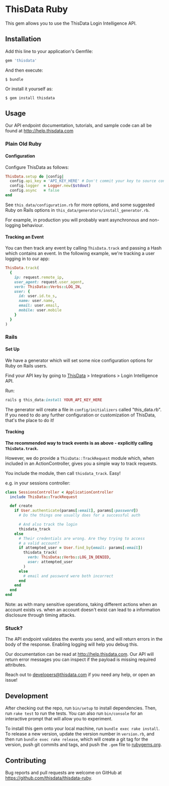 # ThisData Ruby

This gem allows you to use the ThisData Login Intelligence API.

## Installation

Add this line to your application's Gemfile:

```ruby
gem 'thisdata'
```

And then execute:

    $ bundle

Or install it yourself as:

    $ gem install thisdata

## Usage

Our API endpoint documentation, tutorials, and sample code can all be found at
http://help.thisdata.com

### Plain Old Ruby

#### Configuration

Configure ThisData as follows:

```ruby
ThisData.setup do |config|
  config.api_key = 'API_KEY_HERE' # Don't commit your key to source control!
  config.logger  = Logger.new($stdout)
  config.async   = false
end
```

See `this_data/configuration.rb` for more options, and some suggested
Ruby on Rails options in `this_data/generators/install_generator.rb`.

For example, in production you will probably want asynchronous and non-logging
behaviour.

#### Tracking an Event

You can then track any event by calling `ThisData.track` and passing a Hash which
contains an event. In the following example, we're tracking a user logging in
to our app:

```ruby
ThisData.track(
  {
    ip: request.remote_ip,
    user_agent: request.user_agent,
    verb: ThisData::Verbs::LOG_IN,
    user: {
      id: user.id.to_s,
      name: user.name,
      email: user.email,
      mobile: user.mobile
    }
  }
)
```


### Rails

#### Set Up

We have a generator which will set some nice configuration options for Ruby on
Rails users.

Find your API key by going to [ThisData](https://thisdata.com) >
  Integrations > Login Intelligence API.

Run:

```ruby
rails g this_data:install YOUR_API_KEY_HERE
```

The generator will create a file in `config/initializers` called "this_data.rb".
If you need to do any further configuration or customization of ThisData,
that's the place to do it!

#### Tracking

**The recommended way to track events is as above - explicitly calling
`ThisData.track`.**

However, we do provide a `ThisData::TrackRequest` module which, when included in
an ActionController, gives you a simple way to track requests.

You include the module, then call `thisdata_track`. Easy!

e.g. in your sessions controller:

```ruby
class SessionsController < ApplicationController
  include ThisData::TrackRequest

  def create
    if User.authenticate(params[:email], params[:password])
      # Do the things one usually does for a successful auth

      # And also track the login
      thisdata_track
    else
      # Their credentials are wrong. Are they trying to access
      # a valid account?
      if attempted_user = User.find_by(email: params[:email])
        thisdata_track(
          verb: ThisData::Verbs::LOG_IN_DENIED,
          user: attempted_user
        )
      else
        # email and password were both incorrect
      end
    end
  end
end
```

Note: as with many sensitive operations, taking different actions when an
account exists vs. when an account doesn't exist can lead to a information
disclosure through timing attacks.


### Stuck?

The API endpoint validates the events you send, and will return errors in the
body of the response. Enabling logging will help you debug this.

Our documentation can be read at http://help.thisdata.com. Our API will return
error messages you can inspect if the payload is missing required attributes.

Reach out to developers@thisdata.com if you need any help, or open an issue!

## Development

After checking out the repo, run `bin/setup` to install dependencies. Then, run `rake test` to run the tests. You can also run `bin/console` for an interactive prompt that will allow you to experiment.

To install this gem onto your local machine, run `bundle exec rake install`. To release a new version, update the version number in `version.rb`, and then run `bundle exec rake release`, which will create a git tag for the version, push git commits and tags, and push the `.gem` file to [rubygems.org](https://rubygems.org).

## Contributing

Bug reports and pull requests are welcome on GitHub at https://github.com/thisdata/thisdata-ruby.
